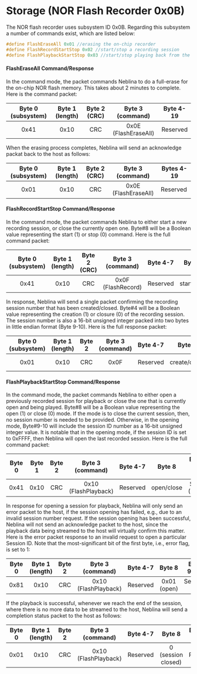 # Storage (NOR Flash Recorder 0x0B)

The NOR flash recorder uses subsystem ID 0x0B. Regarding this subsystem a number of commands exist, which are listed below:

```c 
#define FlashEraseAll 0x01 //erasing the on-chip recorder
#define FlashRecordStartStop 0x02 //start/stop a recording session
#define FlashPlaybackStartStop 0x03 //start/stop playing back from the recorder
```

#### FlashEraseAll Command/Response
In the command mode, the packet commands Neblina to do a full-erase for the on-chip NOR flash memory. This takes about 2 minutes to complete. Here is the command packet:

| Byte 0 (subsystem) | Byte 1 (length) | Byte 2 (CRC) |  Byte 3 (command)  |Byte 4-19|
|:------------------:|:---------------:|:------------:|:------------------:|:-------:|
|        0x41        |       0x10      |      CRC     |0x0E (FlashEraseAll)|Reserved |

When the erasing process completes, Neblina will send an acknowledge packat back to the host as follows:

| Byte 0 (subsystem) | Byte 1 (length) | Byte 2 (CRC) |  Byte 3 (command)  | Bytes 4-19 |
|:------------------:|:---------------:|:------------:|:------------------:|------------|
|        0x01        |       0x10      |      CRC     |0x0E (FlashEraseAll)|  Reserved  |

#### FlashRecordStartStop Command/Response
In the command mode, the packet commands Neblina to either start a new recording session, or close the currently open one. Byte#8 will be a Boolean value representing the start (1) or stop (0) command. Here is the full command packet:

| Byte 0 (subsystem) | Byte 1 (length) | Byte 2 (CRC) | Byte 3 (command) |Byte 4-7|  Byte 8  | Bytes 9-19 |
|:------------------:|:---------------:|:------------:|:----------------:|:------:|:--------:|------------|
|        0x41        |       0x10      |      CRC     |0x0F (FlashRecord)|Reserved|start/stop|  Reserved  |

In response, Neblina will send a single packet confirming the recording session number that has been created/closed. Byte#4 will be a Boolean value representing the creation (1) or closure (0) of the recording session. The session number is also a 16-bit unsigned integer packed into two bytes in little endian format (Byte 9-10). Here is the full response packet:

|Byte 0 (subsystem)|Byte 1 (length)|Byte 2|Byte 3 (command)| Byte 4-7 |   Byte 8   |Byte 9-10 |Bytes 11-19|
|:----------------:|:-------------:|:----:|:--------------:|:--------:|:----------:|:--------:|:---------:|
|       0x01       |      0x10     | CRC  |      0x0F      | Reserved |create/close|Session ID|  Reserved |

#### FlashPlaybackStartStop Command/Response
In the command mode, the packet commands Neblina to either open a previously recorded session for playback or close the one that is currently open and being played. Byte#8 will be a Boolean value representing the open (1) or close (0) mode. If the mode is to close the current session, then, no session number is needed to be provided. Otherwise, in the opening mode, Byte#9-10 will include the session ID number as a 16-bit unsigned integer value. It is notable that in the opening mode, if the session ID is set to 0xFFFF, then Neblina will open the last recorded session. Here is the full command packet:

| Byte 0 | Byte 1 |Byte 2|  Byte 3 (command)  |Byte 4-7|  Byte 8  |Byte 9-10 (open mode)|Bytes 11-19|
|:------:|:------:|:----:|:------------------:|:------:|:--------:|:-------------------:|:---------:|
|  0x41  |  0x10  | CRC  |0x10 (FlashPlayback)|Reserved|open/close|Session ID (Byte#8=1)| Reserved  |

In response for opening a session for playback, Neblina will only send an error packet to the host, if the session opening has failed, e.g., due to an invalid session number request. If the session opening has been successful, Neblina will not send an acknowledge packet to the host, since the playback data being streamed to the host will virtually confirm this matter. Here is the error packet response to an invalid request to open a particular Session ID. Note that the most-significant bit of the first byte, i.e., error flag, is set to 1:

| Byte 0 | Byte 1 (length) |Byte 2|  Byte 3 (command)  |Byte 4-7|   Byte 8  |Byte 9-10 |Bytes 11-19|
|:------:|:---------------:|:----:|:------------------:|:------:|:---------:|:--------:|:---------:|
|  0x81  |       0x10      | CRC  |0x10 (FlashPlayback)|Reserved|0x01 (open)|Session ID| Reserved |

If the playback is successful, whenever we reach the end of the session, where there is no more data to be streamed to the host, Neblina will send a completion status packet to the host as follows:

| Byte 0 | Byte 1 (length) |Byte 2|  Byte 3 (command)  |Byte 4-7|      Byte 8      | Bytes 9-19 |
|:------:|:---------------:|:----:|:------------------:|:------:|:----------------:|:----------:|
|  0x01  |       0x10      | CRC  |0x10 (FlashPlayback)|Reserved|0 (session closed)|  Reserved  |
